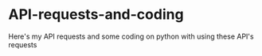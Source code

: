 # API-requests-and-coding
Here's my API requests and some coding on python with using these API's requests
